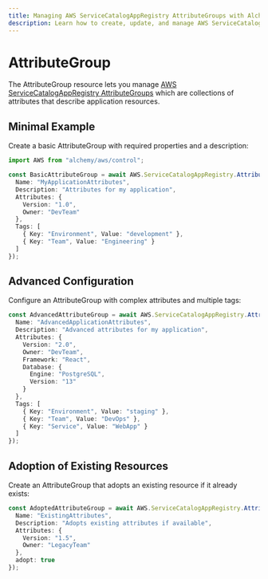 ```yaml
---
title: Managing AWS ServiceCatalogAppRegistry AttributeGroups with Alchemy
description: Learn how to create, update, and manage AWS ServiceCatalogAppRegistry AttributeGroups using Alchemy Cloud Control.
---
```


# AttributeGroup

The AttributeGroup resource lets you manage [AWS ServiceCatalogAppRegistry AttributeGroups](https://docs.aws.amazon.com/servicecatalogappregistry/latest/userguide/) which are collections of attributes that describe application resources.

## Minimal Example

Create a basic AttributeGroup with required properties and a description:

```ts
import AWS from "alchemy/aws/control";

const BasicAttributeGroup = await AWS.ServiceCatalogAppRegistry.AttributeGroup("BasicAttributeGroup", {
  Name: "MyApplicationAttributes",
  Description: "Attributes for my application",
  Attributes: {
    Version: "1.0",
    Owner: "DevTeam"
  },
  Tags: [
    { Key: "Environment", Value: "development" },
    { Key: "Team", Value: "Engineering" }
  ]
});
```

## Advanced Configuration

Configure an AttributeGroup with complex attributes and multiple tags:

```ts
const AdvancedAttributeGroup = await AWS.ServiceCatalogAppRegistry.AttributeGroup("AdvancedAttributeGroup", {
  Name: "AdvancedApplicationAttributes",
  Description: "Advanced attributes for my application",
  Attributes: {
    Version: "2.0",
    Owner: "DevTeam",
    Framework: "React",
    Database: {
      Engine: "PostgreSQL",
      Version: "13"
    }
  },
  Tags: [
    { Key: "Environment", Value: "staging" },
    { Key: "Team", Value: "DevOps" },
    { Key: "Service", Value: "WebApp" }
  ]
});
```

## Adoption of Existing Resources

Create an AttributeGroup that adopts an existing resource if it already exists:

```ts
const AdoptedAttributeGroup = await AWS.ServiceCatalogAppRegistry.AttributeGroup("AdoptedAttributeGroup", {
  Name: "ExistingAttributes",
  Description: "Adopts existing attributes if available",
  Attributes: {
    Version: "1.5",
    Owner: "LegacyTeam"
  },
  adopt: true
});
```